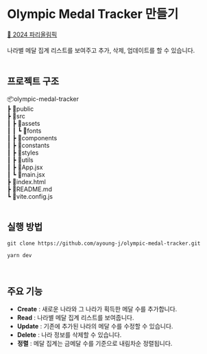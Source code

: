 # Olympic Medal Tracker 만들기 
[🔗 2024 파리올림픽](https://ayoung-j.github.io/olympic-medal-tracker/)<br/><br/>
나라별 메달 집계 리스트를 보여주고 추가, 삭제, 업데이트를 할 수 있습니다.
<br/><br/>

## 프로젝트 구조
📦olympic-medal-tracker<br/>
┣ 📂public<br/>
┣ 📂src<br/>
┃ ┣ 📂assets<br/>
┃ ┃ ┗ 📂fonts<br/>
┃ ┣ 📂components<br/>
┃ ┣ 📂constants<br/>
┃ ┣ 📂styles<br/>
┃ ┣ 📂utils<br/>
┃ ┣ 📜App.jsx<br/>
┃ ┗ 📜main.jsx<br/>
┣ 📜index.html<br/>
┣ 📜README.md<br/>
┗ 📜vite.config.js
<br/><br/>

## 실행 방법
```
git clone https://github.com/ayoung-j/olympic-medal-tracker.git

yarn dev
```
<br/>

## 주요 기능
- **Create** : 새로운 나라와 그 나라가 획득한 메달 수를 추가합니다.
- **Read** : 나라별 메달 집계 리스트를 보여줍니다.
- **Update** : 기존에 추가된 나라의 메달 수를 수정할 수 있습니다.
- **Delete** : 나라 정보를 삭제할 수 있습니다.
- **정렬** : 메달 집계는 금메달 수를 기준으로 내림차순 정렬됩니다.
